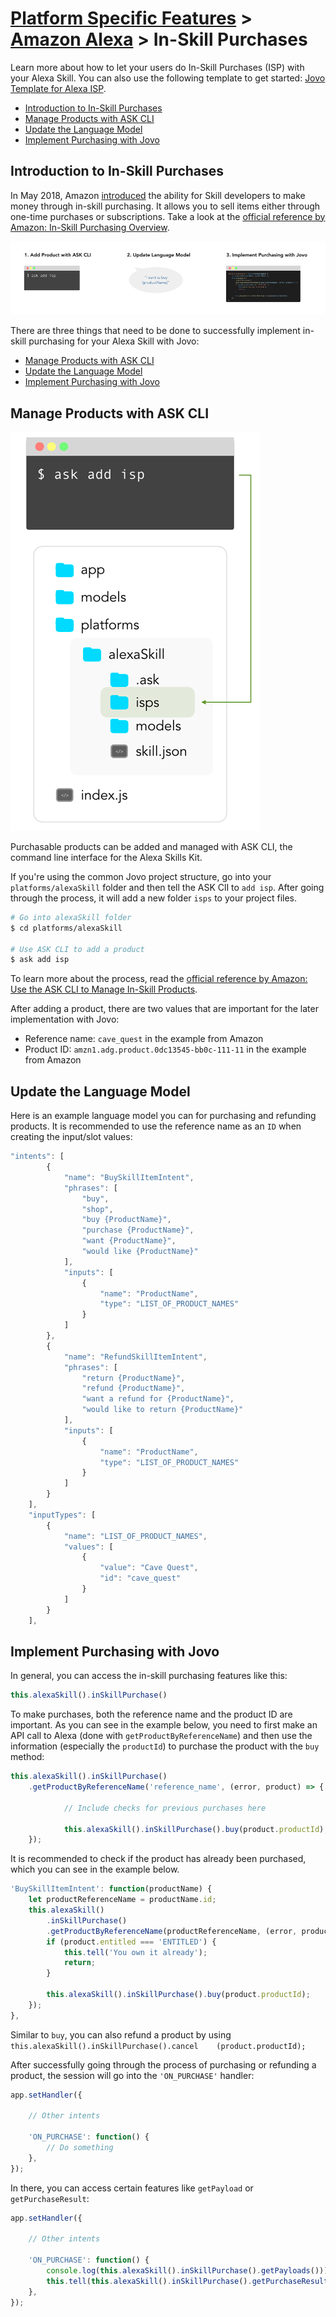# [Platform Specific Features](../) > [Amazon Alexa](./README.md) > In-Skill Purchases

Learn more about how to let your users do In-Skill Purchases (ISP) with your Alexa Skill. You can also use the following template to get started: [Jovo Template for Alexa ISP](https://github.com/jovotech/jovo-templates/tree/master/alexa/isp).

* [Introduction to In-Skill Purchases](#introduction-to-in-skill-purchases)
* [Manage Products with ASK CLI](#manage-products-with-ask-cli)
* [Update the Language Model](#update-the-language-model)
* [Implement Purchasing with Jovo](#implement-purchasing-with-jovo)


## Introduction to In-Skill Purchases

In May 2018, Amazon [introduced](https://developer.amazon.com/blogs/alexa/post/5d852c9c-8cdf-45c1-9b68-e2f02af26c89/make-money-with-alexa-skills) the ability for Skill developers to make money through in-skill purchasing. It allows you to sell items either through one-time purchases or subscriptions. Take a look at the [official reference by Amazon: In-Skill Purchasing Overview](https://developer.amazon.com/docs/in-skill-purchase/isp-overview.html). 

![Workflow for Alexa In-Skill-Purchases](../../img/workflow-in-skill-purchases.png "What to do to get In-Skill Purchases to work")

There are three things that need to be done to successfully implement in-skill purchasing for your Alexa Skill with Jovo:

* [Manage Products with ASK CLI](#manage-products-with-ask-cli)
* [Update the Language Model](#update-the-language-model)
* [Implement Purchasing with Jovo](#implement-purchasing-with-jovo)


## Manage Products with ASK CLI

![Add In-Skill Purchases with ASK CLI](../../img/ask-add-isp.png "Use ASK CLI to add products to purchase")

Purchasable products can be added and managed with ASK CLI, the command line interface for the Alexa Skills Kit.

If you're using the common Jovo project structure, go into your `platforms/alexaSkill` folder and then tell the ASK ClI to `add isp`. After going through the process, it will add a new folder `isps` to your project files.

```sh
# Go into alexaSkill folder
$ cd platforms/alexaSkill

# Use ASK CLI to add a product
$ ask add isp 
```

To learn more about the process, read the [official reference by Amazon: Use the ASK CLI to Manage In-Skill Products](https://developer.amazon.com/docs/in-skill-purchase/use-the-cli-to-manage-in-skill-products.html).

After adding a product, there are two values that are important for the later implementation with Jovo:

* Reference name: `cave_quest` in the example from Amazon
* Product ID: `amzn1.adg.product.0dc13545-bb0c-111-11` in the example from Amazon

## Update the Language Model

Here is an example language model you can for purchasing and refunding products. It is recommended to use the reference name as an `ID` when creating the input/slot values:

```javascript
"intents": [
		{
			"name": "BuySkillItemIntent",
			"phrases": [
				"buy",
				"shop",
				"buy {ProductName}",
				"purchase {ProductName}",
				"want {ProductName}",
				"would like {ProductName}"
			],
			"inputs": [
				{
					"name": "ProductName",
					"type": "LIST_OF_PRODUCT_NAMES"
				}
			]
		},
		{
			"name": "RefundSkillItemIntent",
			"phrases": [
				"return {ProductName}",
				"refund {ProductName}",
				"want a refund for {ProductName}",
				"would like to return {ProductName}"
			],
			"inputs": [
				{
					"name": "ProductName",
					"type": "LIST_OF_PRODUCT_NAMES"
				}
			]
		}
	],
	"inputTypes": [
		{
			"name": "LIST_OF_PRODUCT_NAMES",
			"values": [
				{
					"value": "Cave Quest",
					"id": "cave_quest"
				}
			]
		}
	],
```

## Implement Purchasing with Jovo

In general, you can access the in-skill purchasing features like this:

```javascript
this.alexaSkill().inSkillPurchase()
```

To make purchases, both the reference name and the product ID are important. As you can see in the example below, you need to first make an API call to Alexa (done with `getProductByReferenceName`) and then use the information (especially the `productId`) to purchase the product with the `buy` method:

```javascript
this.alexaSkill().inSkillPurchase()
    .getProductByReferenceName('reference_name', (error, product) => {

            // Include checks for previous purchases here

            this.alexaSkill().inSkillPurchase().buy(product.productId);
    });
```
It is recommended to check if the product has already been purchased, which you can see in the example below.

```javascript
'BuySkillItemIntent': function(productName) {
    let productReferenceName = productName.id;
    this.alexaSkill()
        .inSkillPurchase()
        .getProductByReferenceName(productReferenceName, (error, product) => {
        if (product.entitled === 'ENTITLED') {
            this.tell('You own it already');
            return;
        }

        this.alexaSkill().inSkillPurchase().buy(product.productId);
    });
},
```

Similar to `buy`, you can also refund a product by using `this.alexaSkill().inSkillPurchase().cancel    (product.productId);`

After successfully going through the process of purchasing or refunding a product, the session will go into the `'ON_PURCHASE'` handler:

```javascript
app.setHandler({

    // Other intents

    'ON_PURCHASE': function() {
        // Do something
    },
});
```
In there, you can access certain features like `getPayload` or `getPurchaseResult`:

```javascript
app.setHandler({

    // Other intents

    'ON_PURCHASE': function() {
        console.log(this.alexaSkill().inSkillPurchase().getPayloads()));
        this.tell(this.alexaSkill().inSkillPurchase().getPurchaseResult());
    },
});
```

<!--[metadata]: {"title": " In-Skill Purchases", "description": "Learn more about how to let your users do In-Skill Purchases (ISP) with your Alexa Skill.", "activeSections": ["platforms", "alexa", "alexa_isp"], "expandedSections": "platforms", "inSections": "platforms", "breadCrumbs": {"Docs": "docs/", "Platforms": "docs/platforms",
"Amazon Alexa": "docs/amazon-alexa", "In-Skill Purchases": "" }, "commentsID": "framework/docs/amazon-alexa/in-skill-purchases",
"route": "docs/amazon-alexa/in-skill-purchases" }-->
